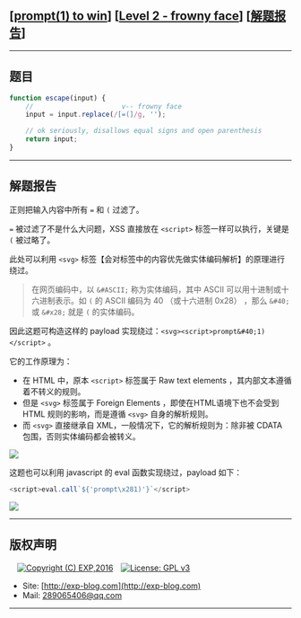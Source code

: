 ## [[prompt(1) to win](http://prompt.ml)] [[Level 2 - frowny face](http://prompt.ml/2)] [[解题报告](http://exp-blog.com/2019/03/18/pid-3626/)]

------

## 题目

```javascript
function escape(input) {
    //                      v-- frowny face
    input = input.replace(/[=(]/g, '');

    // ok seriously, disallows equal signs and open parenthesis
    return input;
}     
```

------------

## 解题报告

正则把输入内容中所有 `=` 和 `(` 过滤了。

 `=` 被过滤了不是什么大问题，XSS 直接放在 `<script>` 标签一样可以执行，关键是 `(` 被过略了。

此处可以利用 `<svg>` 标签【会对标签中的内容优先做实体编码解析】的原理进行绕过。

> 在网页编码中，以 `&#ASCII;` 称为实体编码，其中 ASCII 可以用十进制或十六进制表示。如 `(` 的 ASCII 编码为 40 （或十六进制 0x28） ，那么 `&#40;` 或 `&#x28;` 就是 `(` 的实体编码。

因此这题可构造这样的 payload 实现绕过：`<svg><script>prompt&#40;1)</script>` 。

它的工作原理为：

- 在 HTML 中，原本 `<script>` 标签属于 Raw text elements ，其内部文本遵循着不转义的规则。
- 但是 `<svg>` 标签属于 Foreign Elements ，即使在HTML语境下也不会受到 HTML 规则的影响，而是遵循 `<svg>` 自身的解析规则。
- 而 `<svg>` 直接继承自 XML，一般情况下，它的解析规则为：除非被 CDATA 包围，否则实体编码都会被转义。

![](https://github.com/lyy289065406/CTF-Solving-Reports/blob/master/prompt/Level%2002%20-%20frowny%20face/imgs/01.png)


这题也可以利用 javascript 的 eval 函数实现绕过，payload 如下：

```javascript
<script>eval.call`${'prompt\x281)'}`</script>
```

![](https://github.com/lyy289065406/CTF-Solving-Reports/blob/master/prompt/Level%2002%20-%20frowny%20face/imgs/02.png)

------

## 版权声明

　[![Copyright (C) EXP,2016](https://img.shields.io/badge/Copyright%20(C)-EXP%202016-blue.svg)](http://exp-blog.com)　[![License: GPL v3](https://img.shields.io/badge/License-GPL%20v3-blue.svg)](https://www.gnu.org/licenses/gpl-3.0)
  

- Site: [http://exp-blog.com](http://exp-blog.com) 
- Mail: <a href="mailto:289065406@qq.com?subject=[EXP's Github]%20Your%20Question%20（请写下您的疑问）&amp;body=What%20can%20I%20help%20you?%20（需要我提供什么帮助吗？）">289065406@qq.com</a>


------
